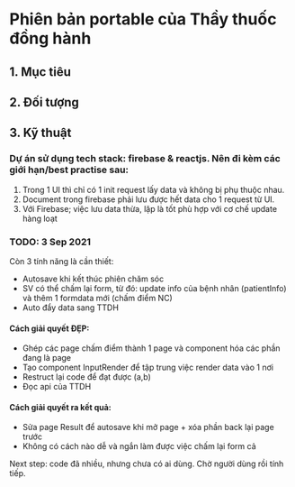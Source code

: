 # Phiên bản portable của Thầy thuốc đồng hành

## 1. Mục tiêu

## 2. Đối tượng

## 3. Kỹ thuật

### Dự án sử dụng tech stack: firebase & reactjs. Nên đi kèm các giới hạn/best practise sau:
1. Trong 1 UI thì chỉ có 1 init request lấy data và không bị phụ thuộc nhau.
2. Document trong firebase phải lưu được hết data cho 1 request từ UI.
3. Với Firebase; việc lưu data thừa, lặp là tốt phù hợp với cơ chế update hàng loạt

### TODO: 3 Sep 2021
Còn 3 tính năng là cần thiết:
- Autosave khi kết thúc phiên chăm sóc
- SV có thể chấm lại form, từ đó: update info của bệnh nhân (patientInfo) và thêm 1 formdata mới (chấm điểm NC)
- Auto đẩy data sang TTDH
#### Cách giải quyết ĐẸP:
- Ghép các page chấm điểm thành 1 page và component hóa các phần đang là page
- Tạo component InputRender để tập trung việc render data vào 1 nơi
- Restruct lại code để đạt được (a,b)
- Đọc api của TTDH
#### Cách giải quyết ra kết quả:
- Sửa page Result để autosave khi mở page + xóa phần back lại page trước
- Không có cách nào dễ và ngắn làm được việc chấm lại form cả

Next step: code đã nhiều, nhưng chưa có ai dùng. Chờ người dùng rồi tính tiếp.